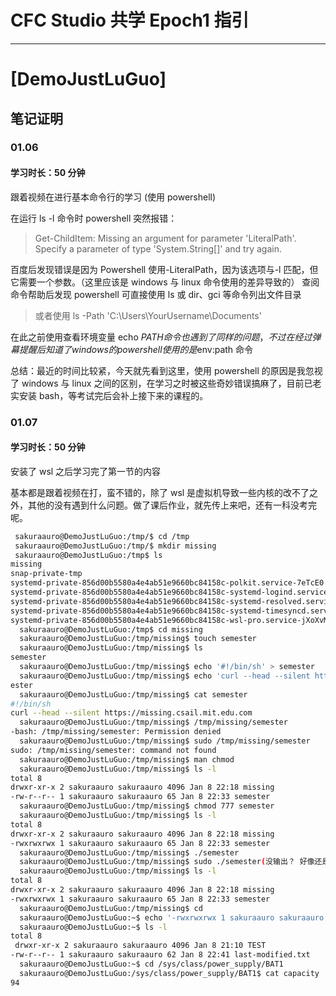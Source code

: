# CFC Studio 共学 Epoch1 指引

---

# [DemoJustLuGuo]

## 笔记证明

### 01.06

#### 学习时长：50 分钟

跟着视频在进行基本命令行的学习 (使用 powershell)

在运行 ls -l 命令时 powershell 突然报错：

> Get-ChildItem: Missing an argument for parameter 'LiteralPath'. Specify a parameter of type 'System.String[]' and try again.

百度后发现错误是因为 Powershell 使用-LiteralPath，因为该选项与-l 匹配，但它需要一个参数。（这里应该是 windows 与 linux 命令使用的差异导致的）
查阅命令帮助后发现 powershell 可直接使用 ls 或 dir、gci 等命令列出文件目录

> 或者使用 ls -Path 'C:\Users\YourUsername\Documents'

在此之前使用查看环境变量 echo $PATH命令也遇到了同样的问题，不过在经过弹幕提醒后知道了windows的powershell使用的是$env:path 命令

总结：最近的时间比较紧，今天就先看到这里，使用 powershell 的原因是我忽视了 windows 与 linux 之间的区别，在学习之时被这些奇妙错误搞麻了，目前已老实安装 bash，等考试完后会补上接下来的课程的。

### 01.07

#### 学习时长：50 分钟

安装了 wsl 之后学习完了第一节的内容

基本都是跟着视频在打，蛮不错的，除了 wsl 是虚拟机导致一些内核的改不了之外，其他的没有遇到什么问题。做了课后作业，就先传上来吧，还有一科没考完呢。

```bash
 sakuraauro@DemoJustLuGuo:/tmp/$ cd /tmp
 sakuraauro@DemoJustLuGuo:/tmp/$ mkdir missing
 sakuraauro@DemoJustLuGuo:/tmp$ ls
missing
snap-private-tmp
systemd-private-856d00b5580a4e4ab51e9660bc84158c-polkit.service-7eTcE0
systemd-private-856d00b5580a4e4ab51e9660bc84158c-systemd-logind.service-kBkmIl
systemd-private-856d00b5580a4e4ab51e9660bc84158c-systemd-resolved.service-uWN9Q6
systemd-private-856d00b5580a4e4ab51e9660bc84158c-systemd-timesyncd.service-kXJsTp
systemd-private-856d00b5580a4e4ab51e9660bc84158c-wsl-pro.service-jXoXvM
  sakuraauro@DemoJustLuGuo:/tmp$ cd missing
  sakuraauro@DemoJustLuGuo:/tmp/missing$ touch semester
  sakuraauro@DemoJustLuGuo:/tmp/missing$ ls
semester
  sakuraauro@DemoJustLuGuo:/tmp/missing$ echo '#!/bin/sh' > semester
  sakuraauro@DemoJustLuGuo:/tmp/missing$ echo 'curl --head --silent https://missing.csail.mit.edu' >> sem
ester
  sakuraauro@DemoJustLuGuo:/tmp/missing$ cat semester
#!/bin/sh
curl --head --silent https://missing.csail.mit.edu.com
  sakuraauro@DemoJustLuGuo:/tmp/missing$ /tmp/missing/semester
-bash: /tmp/missing/semester: Permission denied
  sakuraauro@DemoJustLuGuo:/tmp/missing$ sudo /tmp/missing/semester
sudo: /tmp/missing/semester: command not found
  sakuraauro@DemoJustLuGuo:/tmp/missing$ man chmod
  sakuraauro@DemoJustLuGuo:/tmp/missing$ ls -l
total 8
drwxr-xr-x 2 sakuraauro sakuraauro 4096 Jan 8 22:18 missing
-rw-r--r-- 1 sakuraauro sakuraauro 65 Jan 8 22:33 semester
  sakuraauro@DemoJustLuGuo:/tmp/missing$ chmod 777 semester
  sakuraauro@DemoJustLuGuo:/tmp/missing$ ls -l
total 8
drwxr-xr-x 2 sakuraauro sakuraauro 4096 Jan 8 22:18 missing
-rwxrwxrwx 1 sakuraauro sakuraauro 65 Jan 8 22:33 semester
  sakuraauro@DemoJustLuGuo:/tmp/missing$ ./semester
  sakuraauro@DemoJustLuGuo:/tmp/missing$ sudo ./semester(没输出？ 好像还是执行不出来)
  sakuraauro@DemoJustLuGuo:/tmp/missing$ ls -l
total 8
drwxr-xr-x 2 sakuraauro sakuraauro 4096 Jan 8 22:18 missing
-rwxrwxrwx 1 sakuraauro sakuraauro 65 Jan 8 22:33 semester
  sakuraauro@DemoJustLuGuo:/tmp/missing$ cd
  sakuraauro@DemoJustLuGuo:~$ echo '-rwxrwxrwx 1 sakuraauro sakuraauro 65 Jan 8 22:33 semester' > last-modified.txt
  sakuraauro@DemoJustLuGuo:~$ ls -l
total 8
 drwxr-xr-x 2 sakuraauro sakuraauro 4096 Jan 8 21:10 TEST
-rw-r--r-- 1 sakuraauro sakuraauro 62 Jan 8 22:41 last-modified.txt
  sakuraauro@DemoJustLuGuo:~$ cd /sys/class/power_supply/BAT1
  sakuraauro@DemoJustLuGuo:/sys/class/power_supply/BAT1$ cat capacity
94
```
